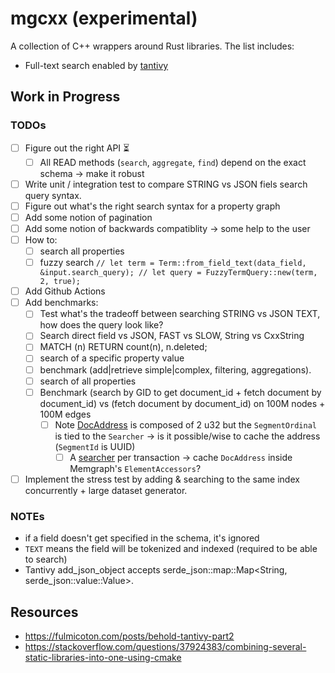 # mgcxx (experimental)

A collection of C++ wrappers around Rust libraries.
The list includes:
- Full-text search enabled by [tantivy](https://github.com/quickwit-oss/tantivy)

## Work in Progress

### TODOs

- [ ] Figure out the right API ⏳
  - [ ] All READ methods (`search`, `aggregate`, `find`) depend on the exact schema -> make it robust
- [ ] Write unit / integration test to compare STRING vs JSON fiels search query syntax.
- [ ] Figure out what's the right search syntax for a property graph
- [ ] Add some notion of pagination
- [ ] Add some notion of backwards compatiblity -> some help to the user
- [ ] How to:
    - [ ] search all properties
    - [ ] fuzzy search
          ```
          // let term = Term::from_field_text(data_field, &input.search_query);
          // let query = FuzzyTermQuery::new(term, 2, true);
          ```
- [ ] Add Github Actions
- [ ] Add benchmarks:
    - [ ] Test what's the tradeoff between searching STRING vs JSON TEXT, how does the query look like?
    - [ ] Search direct field vs JSON, FAST vs SLOW, String vs CxxString
    - [ ] MATCH (n) RETURN count(n), n.deleted;
    - [ ] search of a specific property value
    - [ ] benchmark (add|retrieve simple|complex, filtering, aggregations).
    - [ ] search of all properties
    - [ ] Benchmark (search by GID to get document_id + fetch document by document_id) vs (fetch document by document_id) on 100M nodes + 100M edges
        - [ ] Note [DocAddress](https://docs.rs/tantivy/latest/tantivy/struct.DocAddress.html) is composed of 2 u32 but the `SegmentOrdinal` is tied to the `Searcher` -> is it possible/wise to cache the address (`SegmentId` is UUID)
            - [ ] A [searcher](https://docs.rs/tantivy/latest/tantivy/struct.IndexReader.html#method.searcher) per transaction -> cache `DocAddress` inside Memgraph's `ElementAccessors`?
- [ ] Implement the stress test by adding & searching to the same index concurrently + large dataset generator.

### NOTEs

* if a field doesn't get specified in the schema, it's ignored
* `TEXT` means the field will be tokenized and indexed (required to be able to search)
* Tantivy add_json_object accepts serde_json::map::Map<String, serde_json::value::Value>.

## Resources

* https://fulmicoton.com/posts/behold-tantivy-part2
* https://stackoverflow.com/questions/37924383/combining-several-static-libraries-into-one-using-cmake
